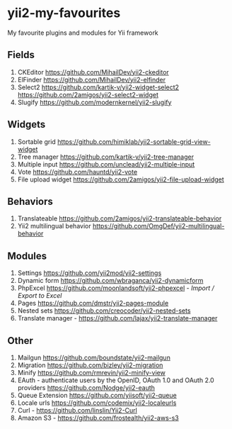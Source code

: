 # yii2-my-favourites
My favourite plugins and modules for Yii framework

## Fields
1. CKEditor https://github.com/MihailDev/yii2-ckeditor
2. ElFinder https://github.com/MihailDev/yii2-elfinder
3. Select2 https://github.com/kartik-v/yii2-widget-select2 https://github.com/2amigos/yii2-select2-widget
4. Slugify https://github.com/modernkernel/yii2-slugify

## Widgets
1. Sortable grid https://github.com/himiklab/yii2-sortable-grid-view-widget
2. Tree manager https://github.com/kartik-v/yii2-tree-manager
3. Multiple input https://github.com/unclead/yii2-multiple-input
4. Vote https://github.com/hauntd/yii2-vote
5. File upload widget https://github.com/2amigos/yii2-file-upload-widget

## Behaviors
1. Translateable https://github.com/2amigos/yii2-translateable-behavior
2. Yii2 multilingual behavior https://github.com/OmgDef/yii2-multilingual-behavior

## Modules
1. Settings https://github.com/yii2mod/yii2-settings
2. Dynamic form https://github.com/wbraganca/yii2-dynamicform
3. PhpExcel https://github.com/moonlandsoft/yii2-phpexcel - _Import / Export to Excel_
4. Pages https://github.com/dmstr/yii2-pages-module
5. Nested sets https://github.com/creocoder/yii2-nested-sets
6. Translate manager - https://github.com/lajax/yii2-translate-manager

## Other
1. Mailgun https://github.com/boundstate/yii2-mailgun
2. Migration https://github.com/bizley/yii2-migration
3. Minify https://github.com/rmrevin/yii2-minify-view
4. EAuth - authenticate users by the OpenID, OAuth 1.0 and OAuth 2.0 providers https://github.com/Nodge/yii2-eauth
5. Queue Extension https://github.com/yiisoft/yii2-queue
6. Locale urls https://github.com/codemix/yii2-localeurls
7. Curl - https://github.com/linslin/Yii2-Curl
8. Amazon S3 - https://github.com/frostealth/yii2-aws-s3
